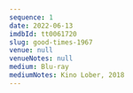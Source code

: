```yaml
---
sequence: 1
date: 2022-06-13
imdbId: tt0061720
slug: good-times-1967
venue: null
venueNotes: null
medium: Blu-ray
mediumNotes: Kino Lober, 2018
---
```


